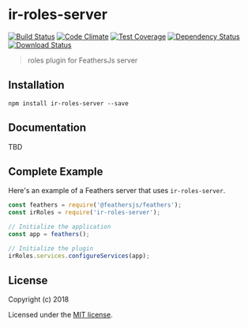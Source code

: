 # ir-roles-server

[![Build Status](https://travis-ci.org/feathersjs/ir-roles-server.png?branch=master)](https://travis-ci.org/feathersjs/ir-roles-server)
[![Code Climate](https://codeclimate.com/github/feathersjs/ir-roles-server/badges/gpa.svg)](https://codeclimate.com/github/feathersjs/ir-roles-server)
[![Test Coverage](https://codeclimate.com/github/feathersjs/ir-roles-server/badges/coverage.svg)](https://codeclimate.com/github/feathersjs/ir-roles-server/coverage)
[![Dependency Status](https://img.shields.io/david/feathersjs/ir-roles-server.svg?style=flat-square)](https://david-dm.org/feathersjs/ir-roles-server)
[![Download Status](https://img.shields.io/npm/dm/ir-roles-server.svg?style=flat-square)](https://www.npmjs.com/package/ir-roles-server)

> roles plugin for FeathersJs server

## Installation

```
npm install ir-roles-server --save
```

## Documentation

TBD

## Complete Example

Here's an example of a Feathers server that uses `ir-roles-server`. 

```js
const feathers = require('@feathersjs/feathers');
const irRoles = require('ir-roles-server');

// Initialize the application
const app = feathers();

// Initialize the plugin
irRoles.services.configureServices(app);
```

## License

Copyright (c) 2018

Licensed under the [MIT license](LICENSE).

